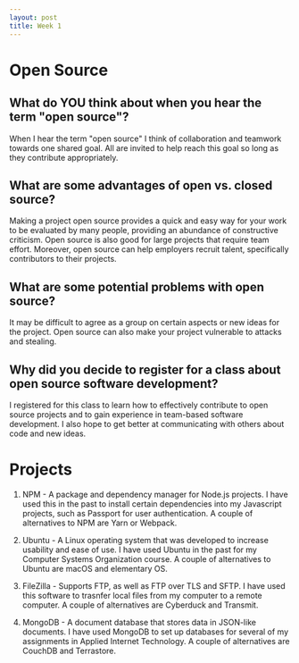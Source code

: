 ```yaml
---
layout: post
title: Week 1
---
```


# Open Source

## What do YOU think about when you hear the term "open source"?
When I hear the term "open source" I think of collaboration and teamwork towards one shared goal. All are invited to 
help reach this goal so long as they contribute appropriately.

## What are some advantages of open vs. closed source?
Making a project open source provides a quick and easy way for your work to be evaluated by many people, providing an abundance of constructive criticism. Open source is also good for large projects that require team effort. Moreover, open source can help employers recruit talent, specifically contributors to their projects.

## What are some potential problems with open source?
It may be difficult to agree as a group on certain aspects or new ideas for the project. Open source can also make your project vulnerable to attacks and stealing.

## Why did you decide to register for a class about open source software development?
I registered for this class to learn how to effectively contribute to open source projects and to gain experience in team-based software development. I also hope to get better at communicating with others about code and new ideas.

# Projects

1. NPM - A package and dependency manager for Node.js projects. I have used this in the past to install certain dependencies into my Javascript projects, such as Passport for user authentication. A couple of alternatives to NPM are Yarn or Webpack.

2. Ubuntu - A Linux operating system that was developed to increase usability and ease of use. I have used Ubuntu in the past for my Computer Systems Organization course. A couple of alternatives to Ubuntu are macOS and elementary OS.

3. FileZilla - Supports FTP, as well as FTP over TLS and SFTP. I have used this software to trasnfer local files from my computer to a remote computer. A couple of alternatives are Cyberduck and Transmit.

4. MongoDB - A document database that stores data in JSON-like documents. I have used MongoDB to set up databases for several of my assignments in Applied Internet Technology. A couple of alternatives are CouchDB and Terrastore.
